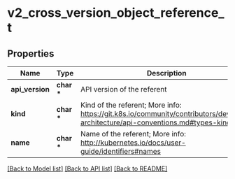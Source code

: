 # v2_cross_version_object_reference_t

## Properties
Name | Type | Description | Notes
------------ | ------------- | ------------- | -------------
**api_version** | **char \*** | API version of the referent | [optional] 
**kind** | **char \*** | Kind of the referent; More info: https://git.k8s.io/community/contributors/devel/sig-architecture/api-conventions.md#types-kinds | 
**name** | **char \*** | Name of the referent; More info: http://kubernetes.io/docs/user-guide/identifiers#names | 

[[Back to Model list]](../README.md#documentation-for-models) [[Back to API list]](../README.md#documentation-for-api-endpoints) [[Back to README]](../README.md)


